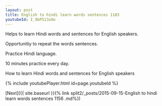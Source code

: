 ```yaml
---
layout: post
title: English to hindi learn words sentences 1183 
youtubeId: I_9bP513xOo
---
```

 
 
Helps to learn Hindi words and sentences for English speakers.

Opportunitiy to repeat the words sentences. 

Practice Hindi language. 
 
10 minutes practice every day. 
 
How to learn Hindi words and sentences for English speakers 
 
{% include youtubePlayer.html id=page.youtubeId %}
 
 
[Next]({{ site.baseurl }}{% link  split2/_posts/2015-09-15-English to hindi learn words sentences 1156 .md%})
 
